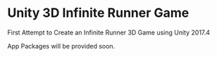# Unity 3D Infinite Runner Game
 First Attempt to Create an Infinite Runner 3D Game using Unity 2017.4

App Packages will be provided soon.
